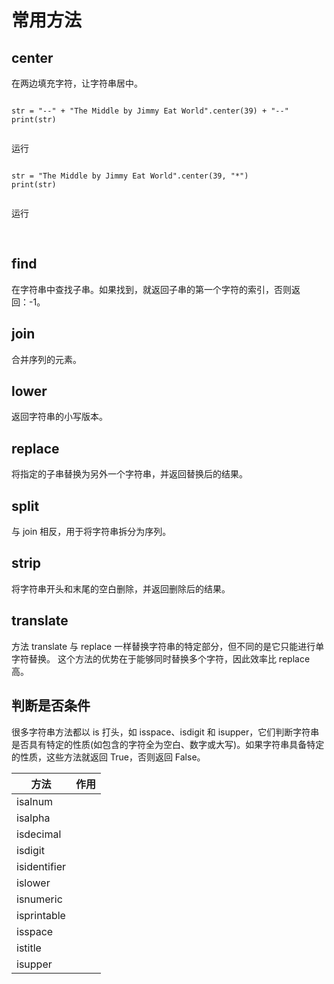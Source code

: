 # 常用方法

## center

在两边填充字符，让字符串居中。

<div x-data>
    <pre><code class="language-python3" x-ref="code">
str = "--" + "The Middle by Jimmy Eat World".center(39) + "--"
print(str)
    </code></pre>
    <div class="flex justify-end">
        <div class="btn" x-show="window.runner != undefined" x-on:click="$store.r1=window.runner($refs.code.innerText,'python')">运行</div>
    </div>
</div>

<div x-data>
    <pre><code class="language-python3" x-ref="code">
str = "The Middle by Jimmy Eat World".center(39, "*")
print(str)
    </code></pre>
    <div class="flex justify-end">
        <div class="btn" x-show="window.runner != undefined" x-on:click="$store.r1=window.runner($refs.code.innerText,'python')">运行</div>
    </div>
</div>

<div x-data x-show="$store.r1 != ''">
<pre>
    <code x-html="$store.r1" class="mt-2"></code>
</pre>
</div>

## find

在字符串中查找子串。如果找到，就返回子串的第一个字符的索引，否则返回：-1。

## join

合并序列的元素。

## lower

返回字符串的小写版本。

## replace

将指定的子串替换为另外一个字符串，并返回替换后的结果。

## split

与 join 相反，用于将字符串拆分为序列。

## strip

将字符串开头和末尾的空白删除，并返回删除后的结果。

## translate

方法 translate 与 replace 一样替换字符串的特定部分，但不同的是它只能进行单字符替换。 这个方法的优势在于能够同时替换多个字符，因此效率比 replace 高。

## 判断是否条件

很多字符串方法都以 is 打头，如 isspace、isdigit 和 isupper，它们判断字符串是否具有特定的性质(如包含的字符全为空白、数字或大写)。如果字符串具备特定的性质，这些方法就返回 True，否则返回 False。

| 方法         | 作用 |
| ------------ | ---- |
| isalnum      |      |
| isalpha      |      |
| isdecimal    |      |
| isdigit      |      |
| isidentifier |      |
| islower      |      |
| isnumeric    |      |
| isprintable  |      |
| isspace      |      |
| istitle      |      |
| isupper      |      |

<script>
window.document.addEventListener('alpine:init', () => {
    Alpine.store('r1', '')
    Alpine.store('r2', '')
    Alpine.store('r3', '')
})

window.Alpine.start()
</script>
